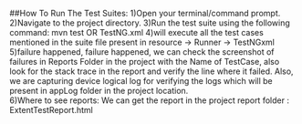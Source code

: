 ##How To Run The Test Suites:
1)Open your terminal/command prompt.
2)Navigate to the project directory.
3)Run the test suite using the following command: mvn test    OR  TestNG.xml
4)will execute all the test cases mentioned in the suite file present in resource -> Runner -> TestNGxml
5)failure happened, failure happened, we can check the screenshot of failures in Reports Folder in the project with the Name of TestCase, 
also look for the stack trace in the report and verify the line where it failed.
Also, we are capturing device logical log for verifying the logs which will be present in appLog folder in the project location.\
6)Where to see reports: We can get the report in the project report folder  : ExtentTestReport.html